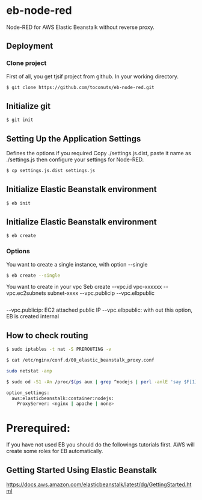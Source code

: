 # eb-node-red
Node-RED for AWS Elastic Beanstalk without reverse proxy.

## Deployment
### Clone project
First of all, you get tjsif project from github. In your working directory.
```sh
$ git clone https://github.com/toconuts/eb-node-red.git
```

## Initialize git
```sh
$ git init
```

## Setting Up the Application Settings
Defines the options if you required
Copy ./settings.js.dist, paste it name as ./settings.js then configure your settings for Node-RED.
```sh
$ cp settings.js.dist settings.js
```

## Initialize Elastic Beanstalk environment
```sh
$ eb init
```

## Initialize Elastic Beanstalk environment
```sh
$ eb create
```

### Options
You want to create a single instance, with option --single
```sh
$ eb create --single
```
You want to create in your vpc
$eb create --vpc.id vpc-xxxxxx --vpc.ec2subnets subnet-xxxx --vpc.publicip --vpc.elbpublic
```sh
```
--vpc.publicip: EC2 attached public IP
--vpc.elbpublic: with out this option, EB is created internal

## How to check routing
```sh
$ sudo iptables -t nat -S PREROUTING -v
```

```sh
$ cat /etc/nginx/conf.d/00_elastic_beanstalk_proxy.conf
```

```sh
sudo netstat -anp
```

```sh
$ sudo od -S1 -An /proc/$(ps aux | grep ^nodejs | perl -anlE 'say $F[1]' | tail -1)/environ
```

```sh
option_settings:
  aws:elasticbeanstalk:container:nodejs:
    ProxyServer: <nginx | apache | none>
```

# Prerequired:
If you have not used EB you should do the followings tutorials first. AWS will create some roles for EB automatically.
## Getting Started Using Elastic Beanstalk
https://docs.aws.amazon.com/elasticbeanstalk/latest/dg/GettingStarted.html
